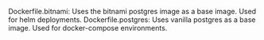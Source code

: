 Dockerfile.bitnami: Uses the bitnami postgres image as a base image. Used for helm deployments.
Dockerfile.postgres: Uses vanilla postgres as a base image. Used for docker-compose environments.
